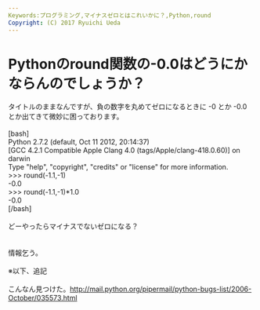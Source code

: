 ```yaml
---
Keywords:プログラミング,マイナスゼロとはこれいかに？,Python,round
Copyright: (C) 2017 Ryuichi Ueda
---
```


# Pythonのround関数の-0.0はどうにかならんのでしょうか？
タイトルのままなんですが、負の数字を丸めてゼロになるときに -0 とか -0.0 とか出てきて微妙に困っております。<br />
<br />
[bash]<br />
Python 2.7.2 (default, Oct 11 2012, 20:14:37) <br />
[GCC 4.2.1 Compatible Apple Clang 4.0 (tags/Apple/clang-418.0.60)] on darwin<br />
Type &quot;help&quot;, &quot;copyright&quot;, &quot;credits&quot; or &quot;license&quot; for more information.<br />
&gt;&gt;&gt; round(-1.1,-1)<br />
-0.0<br />
&gt;&gt;&gt; round(-1.1,-1)*1.0<br />
-0.0<br />
[/bash]<br />
<br />
どーやったらマイナスでないゼロになる？<br />
<br />
<br />
情報乞う。<br />
<br />
※以下、追記<br />
<br />
こんなん見つけた。<a href="http://mail.python.org/pipermail/python-bugs-list/2006-October/035573.html">http://mail.python.org/pipermail/python-bugs-list/2006-October/035573.html</a>
